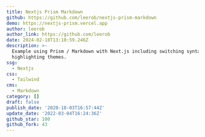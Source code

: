 ```yaml
---
title: Nextjs Prism Markdown
github: https://github.com/leerob/nextjs-prism-markdown
demo: https://nextjs-prism.vercel.app
author: leerob
author_link: https://github.com/leerob
date: 2024-02-18T13:10:59.246Z
description: >-
  Example using Prism / Markdown with Next.js including switching syntax
  highlighting themes.
ssg:
  - Nextjs
css:
  - Tailwind
cms:
  - Markdown
category: []
draft: false
publish_date: '2020-10-03T16:57:44Z'
update_date: '2022-03-04T16:24:36Z'
github_star: 100
github_fork: 43
---
```

